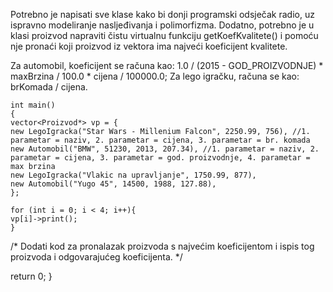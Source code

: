 Potrebno je napisati sve klase kako bi donji programski odsječak radio, uz ispravno modeliranje nasljeđivanja i polimorfizma.
Dodatno, potrebno je u klasi proizvod napraviti čistu virtualnu funkciju getKoefKvalitete() i pomoću nje pronaći koji proizvod iz vektora ima
najveći koeficijent kvalitete.

Za automobil, koeficijent se računa kao: 1.0 / (2015 - GOD_PROIZVODNJE) * maxBrzina / 100.0 * cijena / 100000.0;
Za lego igračku, računa se kao: brKomada / cijena.

```
int main()
{
vector<Proizvod*> vp = {
new LegoIgracka("Star Wars - Millenium Falcon", 2250.99, 756), //1. parametar = naziv, 2. parametar = cijena, 3. parametar = br. komada
new Automobil("BMW", 51230, 2013, 207.34), //1. parametar = naziv, 2. parametar = cijena, 3. parametar = god. proizvodnje, 4. parametar = max brzina
new LegoIgracka("Vlakic na upravljanje", 1750.99, 877),
new Automobil("Yugo 45", 14500, 1988, 127.88),
};

for (int i = 0; i < 4; i++){
vp[i]->print();
}
`````
/*
Dodati kod za pronalazak proizvoda s najvećim koeficijentom i ispis tog proizvoda i odgovarajućeg koeficijenta.
*/

return 0;
}
